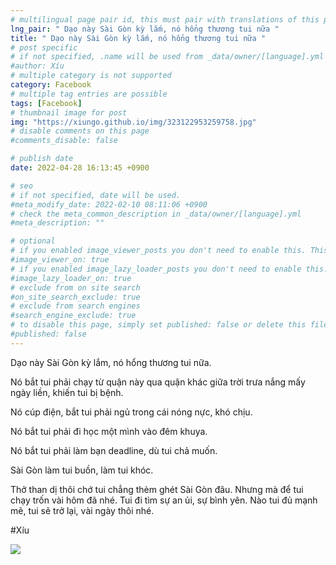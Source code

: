 ```yaml
---
# multilingual page pair id, this must pair with translations of this page. (This name must be unique)
lng_pair: " Dạo này Sài Gòn kỳ lắm, nó hổng thương tui nữa "
title: " Dạo này Sài Gòn kỳ lắm, nó hổng thương tui nữa "
# post specific
# if not specified, .name will be used from _data/owner/[language].yml
#author: Xíu
# multiple category is not supported
category: Facebook
# multiple tag entries are possible
tags: [Facebook]
# thumbnail image for post
img: "https://xiungo.github.io/img/323122953259758.jpg"
# disable comments on this page
#comments_disable: false

# publish date
date: 2022-04-28 16:13:45 +0900

# seo
# if not specified, date will be used.
#meta_modify_date: 2022-02-10 08:11:06 +0900
# check the meta_common_description in _data/owner/[language].yml
#meta_description: ""

# optional
# if you enabled image_viewer_posts you don't need to enable this. This is only if image_viewer_posts = false
#image_viewer_on: true
# if you enabled image_lazy_loader_posts you don't need to enable this. This is only if image_lazy_loader_posts = false
#image_lazy_loader_on: true
# exclude from on site search
#on_site_search_exclude: true
# exclude from search engines
#search_engine_exclude: true
# to disable this page, simply set published: false or delete this file
#published: false
---
```


<!-- outline-start -->

Dạo này Sài Gòn kỳ lắm, nó hổng thương tui nữa.

Nó bắt tui phải chạy từ quận này qua quận khác giữa trời trưa nắng mấy ngày liền, khiến tui bị bệnh.

Nó cúp điện, bắt tui phải ngủ trong cái nóng nực, khó chịu.

 Nó bắt tui phải đi học một mình vào đêm khuya.

Nó bắt tui phải làm bạn deadline, dù tui chả muốn.

Sài Gòn làm tui buồn, làm tui khóc.

Thở than dị thôi chớ tui chẳng thèm ghét Sài Gòn đâu. Nhưng mà để tui chạy trốn vài hôm đã nhé. Tui đi tìm sự an ủi, sự bình yên. Nào tui đủ mạnh mẽ, tui sẽ trở lại, vài ngày thôi nhé.

#Xíu

<!-- outline-end -->

<img src= "https://xiungo.github.io/img/323122953259758.jpg">